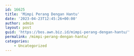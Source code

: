 ```yaml
---
id: 16625
title: 'Mimpi Perang Dengan Hantu'
date: '2023-04-23T12:45:26+00:00'
author: admin
layout: post
guid: 'https://bos.awn.biz.id/mimpi-perang-dengan-hantu/'
permalink: /mimpi-perang-dengan-hantu/
categories:
    - Uncategorized
---
```


